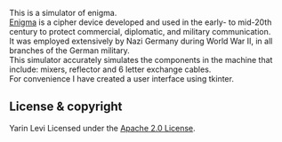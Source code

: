 This is a simulator of enigma.<br>
[Enigma](https://en.wikipedia.org/wiki/Enigma_machine) is a cipher device developed and used in the early- to mid-20th century to protect commercial, diplomatic, and military communication.<br>
It was employed extensively by Nazi Germany during World War II, in all branches of the German military.<br>
This simulator accurately simulates the components in the machine that include: mixers, reflector and 6 letter exchange cables.<br>
For convenience I have created a user interface using tkinter. 

## License & copyright
Yarin Levi
Licensed under the [Apache 2.0 License](LICENSE).
